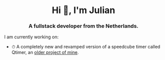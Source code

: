 <h1 align="center">Hi 👋, I'm Julian</h1>
<h3 align="center">A fullstack developer from the Netherlands.</h3>
<p>I am currently working on: </p>
<ul>
    <li>⏱ A completely new and revamped version of a speedcube timer called Qtimer, an <a href="https://github.com/julianollivieira/qtimer1" target="_blank" rel="noopener noreferrer">older project of mine</a>.</li>
</ul>
